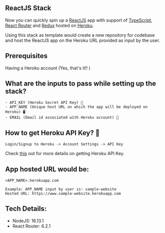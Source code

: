 ## ReactJS Stack
Now you can quickly spin up a [ReactJS](https://reactjs.org/docs/getting-started.html) app with support of [TypeScript](https://www.typescriptlang.org/), [React Router](https://reactrouter.com/) and [Redux](https://redux.js.org/) hosted on [Heroku](https://www.heroku.com).

Using this stack as template would create a new repository for codebase and host the ReactJS app on the Heroku URL provided as input by the user.

## Prerequisites
Having a Heroku account (Yes, that's it!! )

## What are the inputs to pass while setting up the stack?
```
- API_KEY (Heroku Secret API Key) 🤫
- APP_NAME (Unique host URL on which the app will be deployed on Heroku) 🖥
- EMAIL (Email id associated with Heroku account) 📧
```

## How to get Heroku API Key? 🔑
```
Login/Signup to Heroku -> Account Settings -> API Key
```
Check [this](https://help.heroku.com/PBGP6IDE/how-should-i-generate-an-api-key-that-allows-me-to-use-the-heroku-platform-api) out for more details on getting Heroku API Key.

## App hosted URL would be:
```
<APP_NAME>.herokuapp.com

Example: APP_NAME input by user is: sample-website
Hosted URL: https://www.sample-website.herokuapp.com
```

## Tech Details:
- NodeJS: 16.13.1
- React Router: 6.2.1

